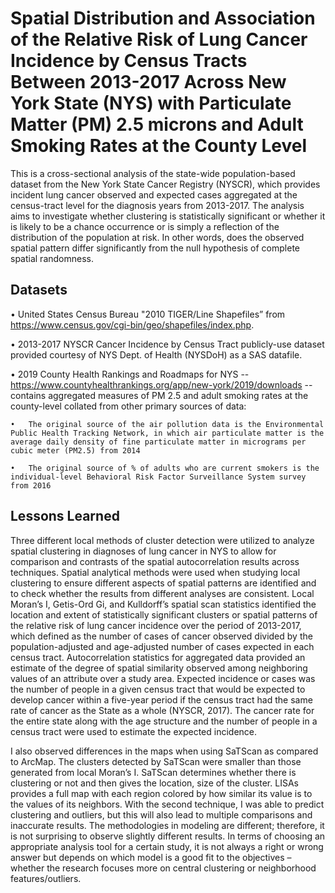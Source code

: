 # Spatial Distribution and Association of the Relative Risk of Lung Cancer Incidence by Census Tracts Between 2013-2017 Across New York State (NYS) with Particulate Matter (PM) 2.5 microns and Adult Smoking Rates at the County Level

This is a cross-sectional analysis of the state-wide population-based dataset from the New York State Cancer Registry (NYSCR), which provides incident lung cancer observed and expected cases aggregated at the census-tract level for the diagnosis years from 2013-2017. The analysis aims to investigate whether clustering is statistically significant or whether it is likely to be a chance occurrence or is simply a reflection of the distribution of the population at risk. In other words, does the observed spatial pattern differ significantly from the null hypothesis of complete spatial randomness.

## Datasets

•	United States Census Bureau "2010 TIGER/Line Shapefiles” from https://www.census.gov/cgi-bin/geo/shapefiles/index.php.

•	2013-2017 NYSCR Cancer Incidence by Census Tract publicly-use dataset provided courtesy of NYS Dept. of Health (NYSDoH) as a SAS datafile.

•	2019 County Health Rankings and Roadmaps for NYS -- https://www.countyhealthrankings.org/app/new-york/2019/downloads -- contains aggregated measures of PM 2.5 and adult smoking rates at the county-level collated from other primary sources of data: 

    •	The original source of the air pollution data is the Environmental Public Health Tracking Network, in which air particulate matter is the average daily density of fine particulate matter in micrograms per cubic meter (PM2.5) from 2014

    •	The original source of % of adults who are current smokers is the individual-level Behavioral Risk Factor Surveillance System survey from 2016

## Lessons Learned

Three different local methods of cluster detection were utilized to analyze spatial clustering in diagnoses of lung cancer in NYS to allow for comparison and contrasts of the spatial autocorrelation results across techniques. Spatial analytical methods were used when studying local clustering to ensure different aspects of spatial patterns are identified and to check whether the results from different analyses are consistent. Local Moran’s I, Getis-Ord Gi, and Kulldorff’s spatial scan statistics identified the location and extent of statistically significant clusters or spatial patterns of the relative risk of lung cancer incidence over the period of 2013-2017, which defined as the number of cases of cancer observed divided by the population-adjusted and age-adjusted number of cases expected in each census tract. Autocorrelation statistics for aggregated data provided an estimate of the degree of spatial similarity observed among neighboring values of an attribute over a study area. Expected incidence or cases was the number of people in a given census tract that would be expected to develop cancer within a five-year period if the census tract had the same rate of cancer as the State as a whole (NYSCR, 2017). The cancer rate for the entire state along with the age structure and the number of people in a census tract were used to estimate the expected incidence. 

I also observed differences in the maps when using SaTScan as compared to ArcMap. The clusters detected by SaTScan were smaller than those generated from local Moran’s I. SaTScan determines whether there is clustering or not and then gives the location, size of the cluster. LISAs provides a full map with each region colored by how similar its value is to the values of its neighbors. With the second technique, I was able to predict clustering and outliers, but this will also lead to multiple comparisons and inaccurate results. The methodologies in modeling are different; therefore, it is not surprising to observe slightly different results. In terms of choosing an appropriate analysis tool for a certain study, it is not always a right or wrong answer but depends on which model is a good fit to the objectives – whether the research focuses more on central clustering or neighborhood features/outliers. 
